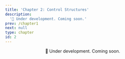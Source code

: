 ```yaml
---
title: 'Chapter 2: Control Structures'
description:
  '🚧 Under development. Coming soon.'
prev: /chapter1
next: null
type: chapter
id: 2
---
```


<div align=center>
🚧 Under development. Coming soon.</div>